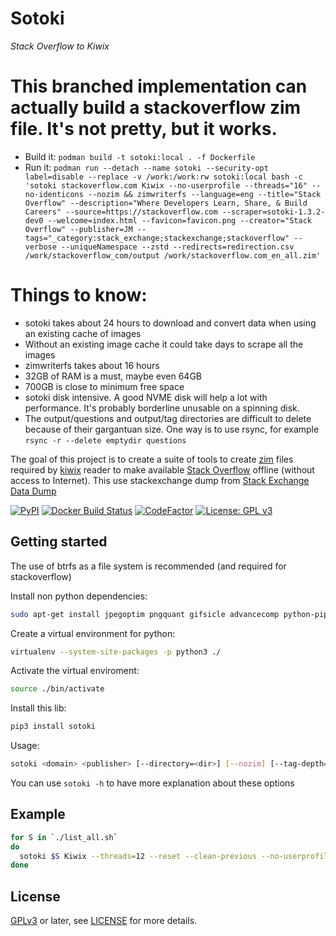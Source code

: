 # Sotoki

*Stack Overflow to Kiwix*

# This branched implementation can actually build a stackoverflow zim file. It's not pretty, but it works.
- Build it: `podman build -t sotoki:local . -f Dockerfile`
- Run it: `podman run --detach --name sotoki --security-opt label=disable --replace -v /work:/work:rw sotoki:local bash -c 'sotoki stackoverflow.com Kiwix --no-userprofile --threads="16" --no-identicons --nozim && zimwriterfs --language=eng --title="Stack Overflow" --description="Where Developers Learn, Share, & Build Careers" --source=https://stackoverflow.com --scraper=sotoki-1.3.2-dev0 --welcome=index.html --favicon=favicon.png --creator="Stack Overflow" --publisher=JM --tags="_category:stack_exchange;stackexchange;stackoverflow" --verbose --uniqueNamespace --zstd --redirects=redirection.csv /work/stackoverflow_com/output /work/stackoverflow.com_en_all.zim'`

# Things to know:
- sotoki takes about 24 hours to download and convert data when using an existing cache of images
- Without an existing image cache it could take days to scrape all the images
- zimwriterfs takes about 16 hours
- 32GB of RAM is a must, maybe even 64GB
- 700GB is close to minimum free space
- sotoki disk intensive. A good NVME disk will help a lot with performance. It's probably borderline unusable on a spinning disk.
- The output/questions and output/tag directories are difficult to delete because of their gargantuan size. One way is to use rsync, for example `rsync -r --delete emptydir questions`

The goal of this project is to create a suite of tools to create
[zim](https://openzim.org) files required by
[kiwix](https://kiwix.org/) reader to make available [Stack Overflow](https://stackoverflow.com/)
offline (without access to Internet). This use stackexchange dump from [Stack Exchange Data Dump](https://archive.org/details/stackexchange)

[![PyPI](https://img.shields.io/pypi/v/sotoki.svg)](https://pypi.python.org/pypi/sotoki)
[![Docker Build Status](https://img.shields.io/docker/build/openzim/sotoki)](https://hub.docker.com/r/openzim/sotoki)
[![CodeFactor](https://www.codefactor.io/repository/github/openzim/sotoki/badge)](https://www.codefactor.io/repository/github/openzim/sotoki)
[![License: GPL v3](https://img.shields.io/badge/License-GPLv3-blue.svg)](https://www.gnu.org/licenses/gpl-3.0)

## Getting started

The use of btrfs as a file system is recommended (and required for stackoverflow)

Install non python dependencies:
```bash
sudo apt-get install jpegoptim pngquant gifsicle advancecomp python-pip python-virtualenv python-dev libxml2-dev libxslt1-dev libbz2-dev p7zip-full python-pillow gif2apng imagemagick
```

Create a virtual environment for python:
```bash
virtualenv --system-site-packages -p python3 ./
```

Activate the virtual enviroment:
```bash
source ./bin/activate
```

Install this lib:
```bash
pip3 install sotoki
```

Usage:
```bash
sotoki <domain> <publisher> [--directory=<dir>] [--nozim] [--tag-depth=<tag_depth>] [--threads=<threads>] [--zimpath=<zimpath>] [--reset] [--reset-images] [--clean-previous] [--nofulltextindex] [--ignoreoldsite] [--nopic] [--no-userprofile]
```

You can use `sotoki -h` to have more explanation about these options

## Example

```bash
for S in `./list_all.sh`
do
  sotoki $S Kiwix --threads=12 --reset --clean-previous --no-userprofile
done
```

## License

[GPLv3](https://www.gnu.org/licenses/gpl-3.0) or later, see
[LICENSE](LICENSE) for more details.
